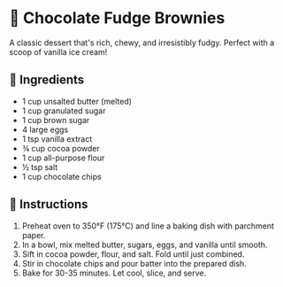 # 🍫 Chocolate Fudge Brownies  

A classic dessert that's rich, chewy, and irresistibly fudgy. Perfect with a scoop of vanilla ice cream!  

## 📝 Ingredients  
- 1 cup unsalted butter (melted)  
- 1 cup granulated sugar  
- 1 cup brown sugar  
- 4 large eggs  
- 1 tsp vanilla extract  
- ¾ cup cocoa powder  
- 1 cup all-purpose flour  
- ½ tsp salt  
- 1 cup chocolate chips  

## 🥣 Instructions  
1. Preheat oven to 350°F (175°C) and line a baking dish with parchment paper.  
2. In a bowl, mix melted butter, sugars, eggs, and vanilla until smooth.  
3. Sift in cocoa powder, flour, and salt. Fold until just combined.  
4. Stir in chocolate chips and pour batter into the prepared dish.  
5. Bake for 30-35 minutes. Let cool, slice, and serve.  
